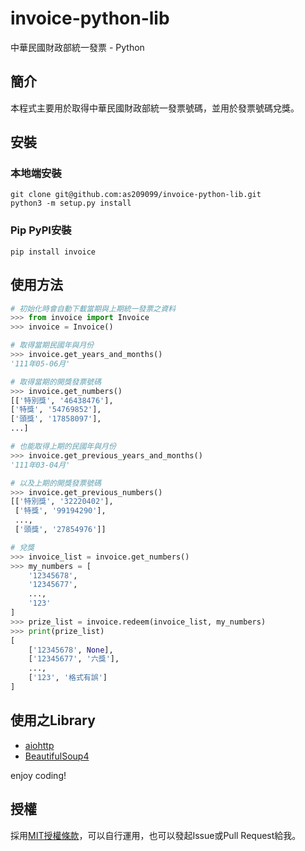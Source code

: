 # invoice-python-lib
中華民國財政部統一發票 - Python

## 簡介
本程式主要用於取得中華民國財政部統一發票號碼，並用於發票號碼兌獎。

## 安裝
### 本地端安裝
```
git clone git@github.com:as209099/invoice-python-lib.git
python3 -m setup.py install
```
### Pip PyPI安裝
```
pip install invoice
```

## 使用方法

```python
# 初始化時會自動下載當期與上期統一發票之資料
>>> from invoice import Invoice
>>> invoice = Invoice()
```

```python
# 取得當期民國年與月份
>>> invoice.get_years_and_months()
'111年05-06月'

# 取得當期的開獎發票號碼
>>> invoice.get_numbers()
[['特別獎', '46438476'],
['特獎', '54769852'],
['頭獎', '17858097'],
...]

# 也能取得上期的民國年與月份
>>> invoice.get_previous_years_and_months()
'111年03-04月'

# 以及上期的開獎發票號碼
>>> invoice.get_previous_numbers()
[['特別獎', '32220402'],
 ['特獎', '99194290'],
 ...,
 ['頭獎', '27854976']]
```

```python
# 兌獎
>>> invoice_list = invoice.get_numbers()
>>> my_numbers = [
    '12345678',
    '12345677',
    ...,
    '123'
]
>>> prize_list = invoice.redeem(invoice_list, my_numbers)
>>> print(prize_list)
[
    ['12345678', None],
    ['12345677', '六獎'],
    ...,
    ['123', '格式有誤']
]
```

## 使用之Library
- <a href="https://docs.aiohttp.org/en/stable/">aiohttp</a>
- <a href="https://www.crummy.com/software/BeautifulSoup/bs4/doc/">BeautifulSoup4</a>

enjoy coding!

## 授權
採用<a href="https://zh.m.wikipedia.org/zh-tw/MIT%E8%A8%B1%E5%8F%AF%E8%AD%89">MIT授權條款</a>，可以自行運用，也可以發起Issue或Pull Request給我。
